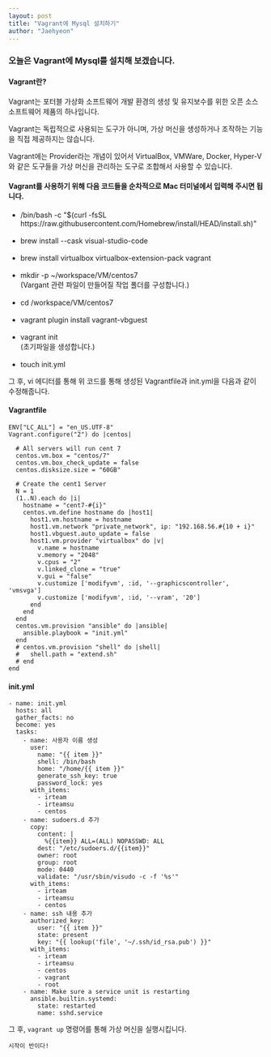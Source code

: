 ```yaml
---
layout: post
title: "Vagrant에 Mysql 설치하기"
author: "Jaehyeon"
---
```


<h3>오늘은 Vagrant에 Mysql를 설치해 보겠습니다.</h3>


<h4>Vagrant란?</h4>


Vagrant는 포터블 가상화 소프트웨어 개발 환경의 생성 및 유지보수를 위한 오픈 소스 소프트웨어 제품의 하나입니다.


Vagrant는 독립적으로 사용되는 도구가 아니며, 가상 머신을 생성하거나 조작하는 기능을 직접 제공하지는 않습니다. 


Vagrant에는 Provider라는 개념이 있어서 VirtualBox, VMWare, Docker, Hyper-V와 같은 도구들을 가상 머신을 관리하는 도구로 조합해서 사용할 수 있습니다.


<h4>Vagrant를 사용하기 위해 다음 코드들을 순차적으로 Mac 터미널에서 입력해 주시면 됩니다.</h4>


<ul>

  
<li>/bin/bash -c "$(curl -fsSL https://raw.githubusercontent.com/Homebrew/install/HEAD/install.sh)"</li><br>

  
<li>brew install --cask visual-studio-code</li><br>

  
<li>brew install virtualbox virtualbox-extension-pack vagrant</li><br>

  
<li>mkdir -p ~/workspace/VM/centos7<br>
(Vargant 관련 파일이 만들어질 작업 폴더를 구성합니다.)</li><br>

  
<li>cd /workspace/VM/centos7</li><br>

  
<li>vagrant plugin install vagrant-vbguest</li><br>

  
<li>vagrant init<br>
(초기파일을 생성합니다.)</li><br>

  
<li>touch init.yml</li>
  
  
</ul>


그 후, vi 에디터를 통해 위 코드를 통해 생성된 Vagrantfile과 init.yml을 다음과 같이 수정해줍니다.


<h4>Vagrantfile</h4>


```
ENV["LC_ALL"] = "en_US.UTF-8"
Vagrant.configure("2") do |centos|

  # All servers will run cent 7
  centos.vm.box = "centos/7"
  centos.vm.box_check_update = false
  centos.disksize.size = "60GB"

  # Create the cent1 Server
  N = 1
  (1..N).each do |i|
    hostname = "cent7-#{i}"
    centos.vm.define hostname do |host1|
      host1.vm.hostname = hostname
      host1.vm.network "private_network", ip: "192.168.56.#{10 + i}"
      host1.vbguest.auto_update = false
      host1.vm.provider "virtualbox" do |v|
        v.name = hostname
        v.memory = "2048"
        v.cpus = "2"
        v.linked_clone = "true"
        v.gui = "false"
        v.customize ['modifyvm', :id, '--graphicscontroller', 'vmsvga']
        v.customize ['modifyvm', :id, '--vram', '20']
      end
    end
  end
  centos.vm.provision "ansible" do |ansible|
    ansible.playbook = "init.yml"
  end
  # centos.vm.provision "shell" do |shell|
  #   shell.path = "extend.sh"
  # end
end
```


<h4>init.yml</h4>

```
- name: init.yml
  hosts: all
  gather_facts: no
  become: yes
  tasks:
    - name: 사용자 이름 생성
      user:
        name: "{{ item }}"
        shell: /bin/bash
        home: "/home/{{ item }}"
        generate_ssh_key: true
        password_lock: yes
      with_items:
        - irteam
        - irteamsu
        - centos
    - name: sudoers.d 추가
      copy:
        content: |
          %{{item}} ALL=(ALL) NOPASSWD: ALL
        dest: "/etc/sudoers.d/{{item}}"
        owner: root
        group: root
        mode: 0440
        validate: "/usr/sbin/visudo -c -f '%s'"
      with_items:
        - irteam
        - irteamsu
        - centos
    - name: ssh 내용 추가
      authorized_key:
        user: "{{ item }}"
        state: present
        key: "{{ lookup('file', '~/.ssh/id_rsa.pub') }}"
      with_items:
        - irteam
        - irteamsu
        - centos
        - vagrant
        - root
    - name: Make sure a service unit is restarting
      ansible.builtin.systemd:
        state: restarted
        name: sshd.service
```

그 후, `vagrant up` 명령어를 통해 가상 머신을 실행시킵니다.














`시작이 반이다!`
